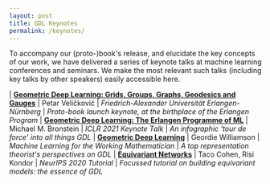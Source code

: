 ```yaml
---
layout: post
title: GDL Keynotes
permalink: /keynotes/
---
```


To accompany our (proto-)book's release, and elucidate the key concepts of our work, we have delivered a series of keynote talks at machine learning conferences and seminars. We make the most relevant such talks (including key talks by other speakers) easily accessible here.

| [**Geometric Deep Learning: Grids, Groups, Graphs, Geodesics and Gauges**](https://www.youtube.com/watch?v=9cxhvQK9ALQ) | Petar Veličković | _Friedrich-Alexander Universität Erlangen-Nürnberg_ | _Proto-book launch keynote, at the birthplace of the Erlangen Program_
| [**Geometric Deep Learning: The Erlangen Programme of ML**](https://www.youtube.com/watch?v=w6Pw4MOzMuo) | Michael M. Bronstein | _ICLR 2021 Keynote Talk_ | _An infographic 'tour de force' into all things GDL_
| [**Geometric Deep Learning**](https://www.youtube.com/watch?v=7pRIjJ_u2_c) | Geordie Williamson | _Machine Learning for the Working Mathematician_ | _A top representation theorist's perspectives on GDL_
| [**Equivariant Networks**](https://slideslive.com/38943570/equivariant-networks) | Taco Cohen, Risi Kondor | _NeurIPS 2020 Tutorial_ | _Focussed tutorial on building equivariant models: the essence of GDL_
